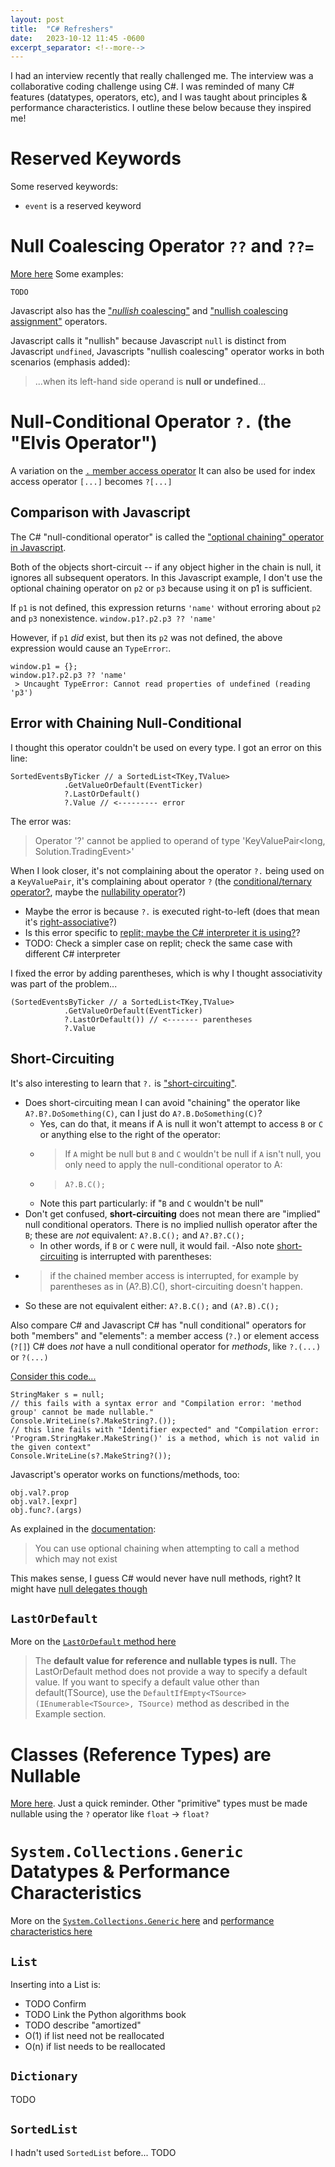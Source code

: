 ```yaml
---
layout: post
title:  "C# Refreshers"
date:   2023-10-12 11:45 -0600
excerpt_separator: <!--more-->
---
```

I had an interview recently that really challenged me.
The interview was a collaborative coding challenge using C#. 
I was reminded of many C# features (datatypes, operators, etc), and I was taught about principles & performance characteristics.
I outline these below because they inspired me!

<!--more-->

# Reserved Keywords
Some reserved keywords:
- `event` is a reserved keyword


# Null Coalescing Operator `??` and `??=`
[More here](https://learn.microsoft.com/en-us/dotnet/csharp/language-reference/operators/null-coalescing-operator)
Some examples:

```
TODO
```

Javascript also has the ["*nullish*  coalescing"](https://developer.mozilla.org/en-US/docs/Web/JavaScript/Reference/Operators/Nullish_coalescing) and ["nullish coalescing assignment"](https://developer.mozilla.org/en-US/docs/Web/JavaScript/Reference/Operators/Nullish_coalescing_assignment) operators. 

Javascript calls it "nullish" because Javascript `null` is distinct from Javascript `undfined`, Javascripts "nullish coalescing" operator works in both scenarios (emphasis added):
 > ...when its left-hand side operand is **null or undefined**...

# Null-Conditional Operator `?.` (the "Elvis Operator")
A variation on the [`.` member access operator](https://learn.microsoft.com/en-us/dotnet/csharp/language-reference/operators/member-access-operators)
It can also be used for index access operator `[...]` becomes `?[...]`

## Comparison with Javascript
The C# "null-conditional operator" is called the ["optional chaining" operator in Javascript](https://developer.mozilla.org/en-US/docs/Web/JavaScript/Reference/Operators/Optional_chaining).

Both of the objects short-circuit -- if any object higher in the chain is null, it ignores all subsequent operators.
In this Javascript example, I don't use the optional chaining operator on `p2` or `p3` because using it on p1 is sufficient.

If  `p1` is not defined, this expression returns `'name'` without erroring about `p2` and `p3` nonexistence.
``` window.p1?.p2.p3 ?? 'name' ```

However, if `p1` *did* exist, but then its `p2` was not defined, the above expression would cause an `TypeError`:.

```
window.p1 = {};
window.p1?.p2.p3 ?? 'name'
 > Uncaught TypeError: Cannot read properties of undefined (reading 'p3')
```

## Error with Chaining Null-Conditional
I thought this operator couldn't be used on every type. I got an error on this line:
```
SortedEventsByTicker // a SortedList<TKey,TValue>
            .GetValueOrDefault(EventTicker)
            ?.LastOrDefault() 
            ?.Value // <--------- error
```

The error was:
> Operator '?' cannot be applied to operand of type 'KeyValuePair<long, Solution.TradingEvent>'

When I look closer, it's not complaining about the operator `?.` being used on a `KeyValuePair`, it's complaining about operator `?` (the [conditional/ternary operator?](https://learn.microsoft.com/en-us/dotnet/csharp/language-reference/operators/conditional-operator), maybe the [nullability operator](https://learn.microsoft.com/en-us/dotnet/csharp/language-reference/builtin-types/nullable-value-types)?)
 - Maybe the error is because `?.` is executed right-to-left (does that mean it's [right-associative](https://en.wikipedia.org/wiki/Operator_associativity)?)
 - Is this error specific to [replit; maybe the C# interpreter it is using?](https://replit.com/)?
 - TODO: Check a simpler case on replit; check the same case with different C# interpreter

I fixed the error by adding parentheses, which is why I thought associativity was part of the problem...
```
(SortedEventsByTicker // a SortedList<TKey,TValue>
            .GetValueOrDefault(EventTicker)
            ?.LastOrDefault()) // <------- parentheses
            ?.Value 
```

## Short-Circuiting
It's also interesting to learn that `?.` is ["short-circuiting"](https://stackoverflow.com/a/48831683/1175496).
 - Does short-circuiting mean I can avoid "chaining" the operator like `A?.B?.DoSomething(C)`, can I just do `A?.B.DoSomething(C)`?
   - Yes, can do that, it means if A is null it won't attempt to access `B` or `C` or anything else to the right of the operator:
   - > If `A` might be null but `B` and `C` wouldn't be null if `A` isn't null, you only need to apply the null-conditional operator to A:
   -  > `A?.B.C();`
   -  Note this part particularly: if "`B` and `C` wouldn't be null"
 -  Don't get confused, **short-circuiting** does not mean there are "implied" null conditional operators. There is no implied nullish operator after the `B`; these are *not* equivalent: `A?.B.C();` and `A?.B?.C();`
    -  In other words, if `B` or `C` were null, it would fail.
 -Also note [short-circuiting](https://learn.microsoft.com/en-us/dotnet/csharp/language-reference/operators/member-access-operators#null-conditional-operators--and-) is interrupted with parentheses:
   - > if the chained member access is interrupted, for example by parentheses as in (A?.B).C(), short-circuiting doesn't happen.
   - So these are not equivalent either: `A?.B.C();` and  `(A?.B).C();`

Also compare C# and Javascript
C# has "null conditional" operators for both "members" and "elements": a member access (`?.`) or element access (`?[]`)
C# does *not* have a null conditional operator for *methods*, like `?.(...)` or `?(...)`

[Consider this code...](https://dotnetfiddle.net/43ZdNi)
```
StringMaker s = null;
// this fails with a syntax error and "Compilation error: 'method group' cannot be made nullable."
Console.WriteLine(s?.MakeString?.());
// this line fails with "Identifier expected" and "Compilation error: 'Program.StringMaker.MakeString()' is a method, which is not valid in the given context"
Console.WriteLine(s?.MakeString?());
```

Javascript's operator works on functions/methods, too:
```
obj.val?.prop
obj.val?.[expr]
obj.func?.(args)
```

As explained in the [documentation](https://developer.mozilla.org/en-US/docs/Web/JavaScript/Reference/Operators/Optional_chaining#optional_chaining_with_function_calls):
 > You can use optional chaining when attempting to call a method which may not exist

This makes sense, I guess C# would never have null methods, right? It might have [null delegates though](https://learn.microsoft.com/en-us/dotnet/csharp/language-reference/operators/member-access-operators#thread-safe-delegate-invocation)

## `LastOrDefault`

More on the [`LastOrDefault` method here](https://learn.microsoft.com/en-us/dotnet/api/system.linq.enumerable.lastordefault?view=net-7.0)

 > The **default value for reference and nullable types is null.**
 > The LastOrDefault method does not provide a way to specify a default value. If you want to specify a default value other than default(TSource), use the `DefaultIfEmpty<TSource>(IEnumerable<TSource>, TSource)` method as described in the Example section.

# Classes (Reference Types) are Nullable
[More here](https://stackoverflow.com/a/9609925/1175496). Just a quick reminder. Other "primitive" types must be made nullable using the `?` operator like `float` -> `float?`


# `System.Collections.Generic` Datatypes & Performance Characteristics
More on the [`System.Collections.Generic` here](https://learn.microsoft.com/en-us/dotnet/api/system.collections.generic?view=net-7.0) and [performance characteristics here](https://stackoverflow.com/a/935631/1175496)

## `List`
Inserting into a List is:

- TODO Confirm
- TODO Link the Python algorithms book
- TODO describe "amortized"
- O(1) if list need not be reallocated
- O(n) if list needs to be reallocated


## `Dictionary`
TODO

## `SortedList`
I hadn't used `SortedList` before... 
TODO

